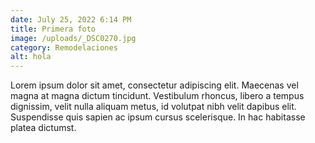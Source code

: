 ```yaml
---
date: July 25, 2022 6:14 PM
title: Primera foto
image: /uploads/_DSC0270.jpg
category: Remodelaciones
alt: hola
---
```

Lorem ipsum dolor sit amet, consectetur adipiscing elit. Maecenas vel magna at magna dictum tincidunt. Vestibulum rhoncus, libero a tempus dignissim, velit nulla aliquam metus, id volutpat nibh velit dapibus elit. Suspendisse quis sapien ac ipsum cursus scelerisque. In hac habitasse platea dictumst.